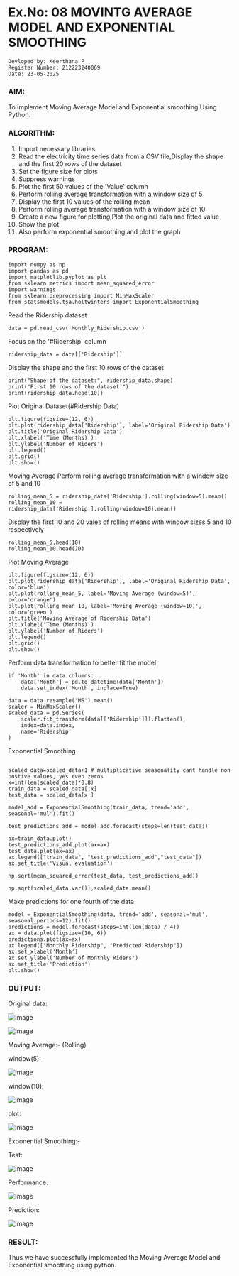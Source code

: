 # Ex.No: 08     MOVINTG AVERAGE MODEL AND EXPONENTIAL SMOOTHING

```
Devloped by: Keerthana P
Register Number: 212223240069
Date: 23-05-2025
```

### AIM:
To implement Moving Average Model and Exponential smoothing Using Python.
### ALGORITHM:
1. Import necessary libraries
2. Read the electricity time series data from a CSV file,Display the shape and the first 20 rows of
the dataset
3. Set the figure size for plots
4. Suppress warnings
5. Plot the first 50 values of the 'Value' column
6. Perform rolling average transformation with a window size of 5
7. Display the first 10 values of the rolling mean
8. Perform rolling average transformation with a window size of 10
9. Create a new figure for plotting,Plot the original data and fitted value
10. Show the plot
11. Also perform exponential smoothing and plot the graph
### PROGRAM:

```
import numpy as np
import pandas as pd
import matplotlib.pyplot as plt
from sklearn.metrics import mean_squared_error
import warnings
from sklearn.preprocessing import MinMaxScaler
from statsmodels.tsa.holtwinters import ExponentialSmoothing
```

Read the Ridership dataset
```
data = pd.read_csv('Monthly_Ridership.csv')
```

Focus on the '#Ridership' column

```
ridership_data = data[['Ridership']]
```

Display the shape and the first 10 rows of the dataset
```
print("Shape of the dataset:", ridership_data.shape)
print("First 10 rows of the dataset:")
print(ridership_data.head(10))
```

Plot Original Dataset(#Ridership Data)

```
plt.figure(figsize=(12, 6))
plt.plot(ridership_data['Ridership'], label='Original Ridership Data')
plt.title('Original Ridership Data')
plt.xlabel('Time (Months)')
plt.ylabel('Number of Riders')
plt.legend()
plt.grid()
plt.show()
```
Moving Average Perform rolling average transformation with a window size of 5 and 10

```
rolling_mean_5 = ridership_data['Ridership'].rolling(window=5).mean()
rolling_mean_10 = ridership_data['Ridership'].rolling(window=10).mean()
```
Display the first 10 and 20 vales of rolling means with window sizes 5 and 10 respectively

```
rolling_mean_5.head(10)
rolling_mean_10.head(20)
```
Plot Moving Average
```
plt.figure(figsize=(12, 6))
plt.plot(ridership_data['Ridership'], label='Original Ridership Data', color='blue')
plt.plot(rolling_mean_5, label='Moving Average (window=5)', color='orange')
plt.plot(rolling_mean_10, label='Moving Average (window=10)', color='green')
plt.title('Moving Average of Ridership Data')
plt.xlabel('Time (Months)')
plt.ylabel('Number of Riders')
plt.legend()
plt.grid()
plt.show()
```

Perform data transformation to better fit the model
```
if 'Month' in data.columns:
    data['Month'] = pd.to_datetime(data['Month'])
    data.set_index('Month', inplace=True)
```
```
data = data.resample('MS').mean()
scaler = MinMaxScaler()
scaled_data = pd.Series(
    scaler.fit_transform(data[['Ridership']]).flatten(),
    index=data.index,
    name='Ridership'
)
```

Exponential Smoothing
```

scaled_data=scaled_data+1 # multiplicative seasonality cant handle non postive values, yes even zeros
x=int(len(scaled_data)*0.8)
train_data = scaled_data[:x]
test_data = scaled_data[x:]

model_add = ExponentialSmoothing(train_data, trend='add', seasonal='mul').fit()

test_predictions_add = model_add.forecast(steps=len(test_data))

ax=train_data.plot()
test_predictions_add.plot(ax=ax)
test_data.plot(ax=ax)
ax.legend(["train_data", "test_predictions_add","test_data"])
ax.set_title('Visual evaluation')

np.sqrt(mean_squared_error(test_data, test_predictions_add))

np.sqrt(scaled_data.var()),scaled_data.mean()

```

Make predictions for one fourth of the data
```
model = ExponentialSmoothing(data, trend='add', seasonal='mul', seasonal_periods=12).fit()
predictions = model.forecast(steps=int(len(data) / 4))
ax = data.plot(figsize=(10, 6))
predictions.plot(ax=ax)
ax.legend(["Monthly Ridership", "Predicted Ridership"])
ax.set_xlabel('Month')
ax.set_ylabel('Number of Monthly Riders')
ax.set_title('Prediction')
plt.show()

```


### OUTPUT:

Original data:

![image](https://github.com/user-attachments/assets/f44f9d9e-d9f2-47cf-9ff5-e200d783579c)

![image](https://github.com/user-attachments/assets/a479fc22-ef8a-4bc9-b1ca-100f263dec6c)

Moving Average:- (Rolling)

window(5):

![image](https://github.com/user-attachments/assets/8986d1ef-371f-4ed3-86f8-237b1aa30929)

window(10):

![image](https://github.com/user-attachments/assets/7a935c2c-fc23-4312-ae3e-400442605ab9)

plot:

![image](https://github.com/user-attachments/assets/610fc950-17f3-4cfc-855f-e569e46c90a6)

Exponential Smoothing:-

Test:

![image](https://github.com/user-attachments/assets/0a49f1c7-72a7-4385-936c-6251a25ab15e)

Performance: 

![image](https://github.com/user-attachments/assets/bd4484e5-338e-4af6-9cb6-93c0daa0fec1)

Prediction:

![image](https://github.com/user-attachments/assets/7b5e172e-b7b1-4f25-8f6d-29f2914993f9)


### RESULT:
Thus we have successfully implemented the Moving Average Model and Exponential smoothing using python.
